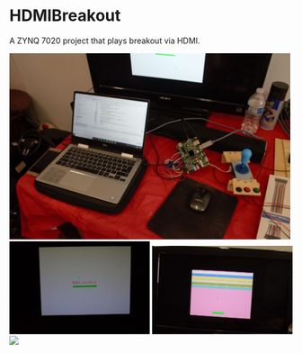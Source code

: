 # HDMIBreakout
A ZYNQ 7020 project that plays breakout via HDMI. 

<img src = "HDMIZYBOMEDIA/HDMIZYBOImage1.JPG" width= "500" >
<img src = "HDMIZYBOMEDIA/HDMIZYBOImage3.JPG" width= "250" > <img src = "HDMIZYBOMEDIA/HDMIZYBOImage5.JPG" width= "250" >
<img src = "HDMIZYBOMEDIA/HDMIZYBOImageA.JPG" width= "500" >


